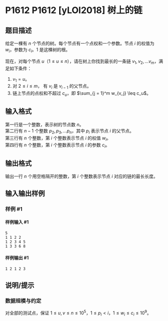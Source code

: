 # P1612 P1612 [yLOI2018] 树上的链

## 题目描述

给定一棵有 $n$ 个节点的树。每个节点有一个点权和一个参数。节点 $i$ 的权值为 $w_i$，参数为 $c_i$。$1$ 是这棵树的根。

现在，对每个节点 $u$（$1 \leq u \leq n$），请在树上你找到最长的一条链 $v_1, v_2, \dots v_m$，满足如下条件：

1. $v_1 = u$。
2. 对 $2 \leq i \leq m$， 有 $v_i$ 是 $v_{i - 1}$ 的父节点。
3. 链上节点的点权和不超过 $c_u$，即 $\sum_{j = 1}^m w_{v_j} \leq c_u$。 

## 输入格式

第一行是一个整数，表示树的节点数 $n$。  
第二行有 $n - 1$ 个整数 $p_2, p_3, \dots p_n$，其中 $p_i$ 表示节点 $i$ 的父节点。  
第三行有 $n$ 个整数，第 $i$ 个整数表示节点 $i$ 的权值 $w_i$。  
第四行有 $n$ 个整数，第 $i$ 个整数表示节点 $i$ 的参数 $c_i$。

## 输出格式

输出一行 $n$ 个用空格隔开的整数，第 $i$ 个整数表示节点 $i$ 对应的链的最长长度。

## 输入输出样例

### 样例 #1

#### 样例输入 #1

```
5
1 1 2 2
1 2 3 4 5
1 3 3 6 8
```

#### 样例输出 #1

```
1 2 1 2 3
```

## 说明/提示

### 数据规模与约定

对全部的测试点，保证 $1 \leq u, v \leq n \leq 10^5$，$1 \leq p_i \lt i$，$1 \leq w_i \leq c_i \leq 10^9$。
